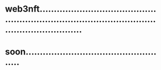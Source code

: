 # web3nft.........................................................................................................................
# soon...................................................
